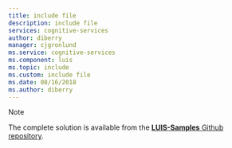 ```yaml
---
title: include file
description: include file 
services: cognitive-services
author: diberry
manager: cjgronlund
ms.service: cognitive-services
ms.component: luis
ms.topic: include
ms.custom: include file
ms.date: 08/16/2018
ms.author: diberry
--- 
```


> [!NOTE] 
> The complete solution is available from the [**LUIS-Samples** Github repository](https://github.com/Microsoft/LUIS-Samples/blob/master/documentation-samples/quickstarts/analyze-text/).